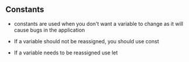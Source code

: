 ## Constants 

- constants are used when you don't want a variable to change as it will cause bugs in the application 

- If a variable should not be reassigned, you should use const 

- If a variable needs to be reassigned use let 
